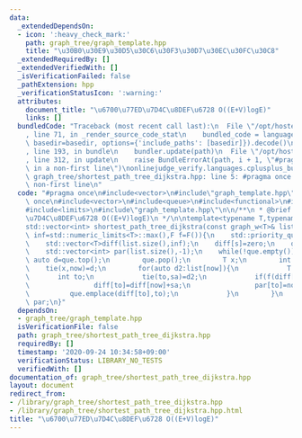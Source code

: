 ```yaml
---
data:
  _extendedDependsOn:
  - icon: ':heavy_check_mark:'
    path: graph_tree/graph_template.hpp
    title: "\u30B0\u30E9\u30D5\u30C6\u30F3\u30D7\u30EC\u30FC\u30C8"
  _extendedRequiredBy: []
  _extendedVerifiedWith: []
  _isVerificationFailed: false
  _pathExtension: hpp
  _verificationStatusIcon: ':warning:'
  attributes:
    document_title: "\u6700\u77ED\u7D4C\u8DEF\u6728 O((E+V)logE)"
    links: []
  bundledCode: "Traceback (most recent call last):\n  File \"/opt/hostedtoolcache/Python/3.9.1/x64/lib/python3.9/site-packages/onlinejudge_verify/documentation/build.py\"\
    , line 71, in _render_source_code_stat\n    bundled_code = language.bundle(stat.path,\
    \ basedir=basedir, options={'include_paths': [basedir]}).decode()\n  File \"/opt/hostedtoolcache/Python/3.9.1/x64/lib/python3.9/site-packages/onlinejudge_verify/languages/cplusplus.py\"\
    , line 193, in bundle\n    bundler.update(path)\n  File \"/opt/hostedtoolcache/Python/3.9.1/x64/lib/python3.9/site-packages/onlinejudge_verify/languages/cplusplus_bundle.py\"\
    , line 312, in update\n    raise BundleErrorAt(path, i + 1, \"#pragma once found\
    \ in a non-first line\")\nonlinejudge_verify.languages.cplusplus_bundle.BundleErrorAt:\
    \ graph_tree/shortest_path_tree_dijkstra.hpp: line 5: #pragma once found in a\
    \ non-first line\n"
  code: "#pragma once\n#include<vector>\n#include\"graph_template.hpp\"\n\n#pragma\
    \ once\n#include<vector>\n#include<queue>\n#include<functional>\n#include<tuple>\n\
    #include<limits>\n#include\"graph_template.hpp\"\n\n/**\n * @brief \u6700\u77ED\
    \u7D4C\u8DEF\u6728 O((E+V)logE)\n */\n\ntemplate<typename T,typename F=std::less<T>>\n\
    std::vector<int> shortest_path_tree_dijkstra(const graph_w<T>& list,int s,T zero=0,T\
    \ inf=std::numeric_limits<T>::max(),F f=F()){\n    std::priority_queue<std::pair<T,int>,std::vector<pair<T,int>>,std::greater<std::pair<T,int>>>que;\n\
    \    std::vector<T>diff(list.size(),inf);\n    diff[s]=zero;\n    que.push(make_pair(T(),s));\n\
    \    std::vector<int> par(list.size(),-1);\n    while(!que.empty()){\n       \
    \ auto d=que.top();\n        que.pop();\n        T x;\n        int now;\n    \
    \    tie(x,now)=d;\n        for(auto d2:list[now]){\n            T sa;\n     \
    \       int to;\n            tie(to,sa)=d2;\n            if(f(diff[now]+sa,diff[to])){\n\
    \                diff[to]=diff[now]+sa;\n                par[to]=now;\n      \
    \          que.emplace(diff[to],to);\n            }\n        }\n    }\n    return\
    \ par;\n}"
  dependsOn:
  - graph_tree/graph_template.hpp
  isVerificationFile: false
  path: graph_tree/shortest_path_tree_dijkstra.hpp
  requiredBy: []
  timestamp: '2020-09-24 10:34:58+09:00'
  verificationStatus: LIBRARY_NO_TESTS
  verifiedWith: []
documentation_of: graph_tree/shortest_path_tree_dijkstra.hpp
layout: document
redirect_from:
- /library/graph_tree/shortest_path_tree_dijkstra.hpp
- /library/graph_tree/shortest_path_tree_dijkstra.hpp.html
title: "\u6700\u77ED\u7D4C\u8DEF\u6728 O((E+V)logE)"
---
```

